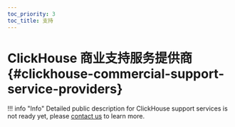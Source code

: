 ```yaml
---
toc_priority: 3
toc_title: 支持
---
```


# ClickHouse 商业支持服务提供商 {#clickhouse-commercial-support-service-providers}

!!! info "Info"
    Detailed public description for ClickHouse support services is not ready yet, please [contact us](https://clickhouse.com/company/#contact) to learn more.
